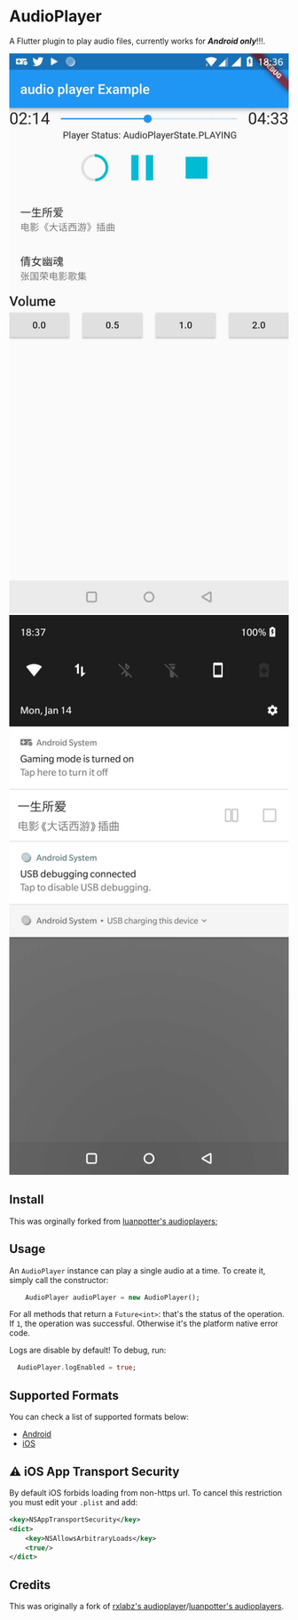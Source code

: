 # AudioPlayer

A Flutter plugin to play audio files, currently works for ***Android only***!!!.

![](example/1.jpg) ![](example/2.jpg)

## Install

This was orginally forked from [luanpotter's audioplayers](https://github.com/luanpotter/audioplayers);

## Usage

An `AudioPlayer` instance can play a single audio at a time. To create it, simply call the constructor:

```dart
    AudioPlayer audioPlayer = new AudioPlayer();
```

For all methods that return a `Future<int>`: that's the status of the operation. If `1`, the operation was successful. Otherwise it's the platform native error code.

Logs are disable by default! To debug, run:

```dart
  AudioPlayer.logEnabled = true;
```



## Supported Formats

You can check a list of supported formats below:

 - [Android](https://developer.android.com/guide/topics/media/media-formats.html)
 - [iOS](http://www.techotopia.com/index.php/Playing_Audio_on_iOS_8_using_AVAudioPlayer#Supported_Audio_Formats)

## :warning: iOS App Transport Security

By default iOS forbids loading from non-https url. To cancel this restriction you must edit your `.plist` and add:

```xml
<key>NSAppTransportSecurity</key>
<dict>
    <key>NSAllowsArbitraryLoads</key>
    <true/>
</dict>
```

## Credits

This was originally a fork of [rxlabz's audioplayer](https://github.com/rxlabz/audioplayer)/[luanpotter's audioplayers](https://github.com/luanpotter/audioplayers).